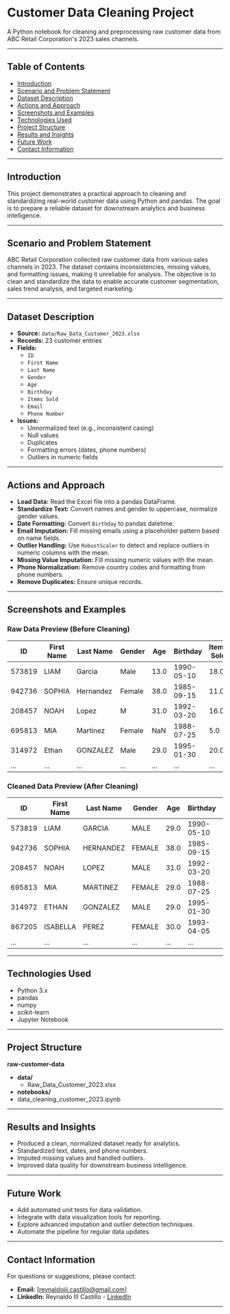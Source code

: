 # Customer Data Cleaning Project

A Python notebook for cleaning and preprocessing raw customer data from ABC Retail Corporation's 2023 sales channels.

---

## Table of Contents

- [Introduction](#introduction)
- [Scenario and Problem Statement](#scenario-and-problem-statement)
- [Dataset Description](#dataset-description)
- [Actions and Approach](#actions-and-approach)
- [Screenshots and Examples](#screenshots-and-examples)
- [Technologies Used](#technologies-used)
- [Project Structure](#project-structure)
- [Results and Insights](#results-and-insights)
- [Future Work](#future-work)
- [Contact Information](#contact-information)

---

## Introduction

This project demonstrates a practical approach to cleaning and standardizing real-world customer data using Python and pandas. The goal is to prepare a reliable dataset for downstream analytics and business intelligence.

---

## Scenario and Problem Statement

ABC Retail Corporation collected raw customer data from various sales channels in 2023. The dataset contains inconsistencies, missing values, and formatting issues, making it unreliable for analysis. The objective is to clean and standardize the data to enable accurate customer segmentation, sales trend analysis, and targeted marketing.

---

## Dataset Description

- **Source:** `data/Raw_Data_Customer_2023.xlsx`
- **Records:** 23 customer entries
- **Fields:**
  - `ID`
  - `First Name`
  - `Last Name`
  - `Gender`
  - `Age`
  - `Birthday`
  - `Items Sold`
  - `Email`
  - `Phone Number`
- **Issues:**
  - Unnormalized text (e.g., inconsistent casing)
  - Null values
  - Duplicates
  - Formatting errors (dates, phone numbers)
  - Outliers in numeric fields

---

## Actions and Approach

- **Load Data:** Read the Excel file into a pandas DataFrame.
- **Standardize Text:** Convert names and gender to uppercase, normalize gender values.
- **Date Formatting:** Convert `Birthday` to pandas datetime.
- **Email Imputation:** Fill missing emails using a placeholder pattern based on name fields.
- **Outlier Handling:** Use `RobustScaler` to detect and replace outliers in numeric columns with the mean.
- **Missing Value Imputation:** Fill missing numeric values with the mean.
- **Phone Normalization:** Remove country codes and formatting from phone numbers.
- **Remove Duplicates:** Ensure unique records.

---

## Screenshots and Examples

### Raw Data Preview (Before Cleaning)

| ID     | First Name | Last Name | Gender | Age  | Birthday   | Items Sold | Email                | Phone          |
| ------ | ---------- | --------- | ------ | ---- | ---------- | ---------- | -------------------- | -------------- |
| 573819 | LIAM       | Garcia    | Male   | 13.0 | 1990-05-10 | 18.0       | liam.g@example.com   | +63 9274836192 |
| 942736 | SOPHIA     | Hernandez | Female | 38.0 | 1985-09-15 | 11.0       | sophia.h@example.com | +63 9359017268 |
| 208457 | NOAH       | Lopez     | M      | 31.0 | 1992-03-20 | 16.0       | noah.l@example.com   | +63 9263841509 |
| 695813 | MIA        | Martinez  | Female | NaN  | 1988-07-25 | 5.0        | MIA.M@EXAMPLE.COM    | +63 9316852740 |
| 314972 | Ethan      | GONZALEZ  | Male   | 29.0 | 1995-01-30 | 20.0       | ETHAN.G@EXAMPLE.COM  | +63 9367254810 |
| ...    | ...        | ...       | ...    | ...  | ...        | ...        | ...                  | ...            |

### Cleaned Data Preview (After Cleaning)

| ID     | First Name | Last Name | Gender | Age  | Birthday   | Items Sold | Email                  | Phone      |
| ------ | ---------- | --------- | ------ | ---- | ---------- | ---------- | ---------------------- | ---------- |
| 573819 | LIAM       | GARCIA    | MALE   | 29.0 | 1990-05-10 | 18.0       | liam.g@example.com     | 9274836192 |
| 942736 | SOPHIA     | HERNANDEZ | FEMALE | 38.0 | 1985-09-15 | 11.0       | sophia.h@example.com   | 9359017268 |
| 208457 | NOAH       | LOPEZ     | MALE   | 31.0 | 1992-03-20 | 16.0       | noah.l@example.com     | 9263841509 |
| 695813 | MIA        | MARTINEZ  | FEMALE | 29.0 | 1988-07-25 | 5.0        | mia.m@example.com      | 9316852740 |
| 314972 | ETHAN      | GONZALEZ  | MALE   | 29.0 | 1995-01-30 | 75.0       | ethan.g@example.com    | 9367254810 |
| 867205 | ISABELLA   | PEREZ     | FEMALE | 30.0 | 1993-04-05 | 18.0       | isabella.p@example.com | 9286574903 |
| ...    | ...        | ...       | ...    | ...  | ...        | ...        | ...                    | ...        |

---

## Technologies Used

- Python 3.x
- pandas
- numpy
- scikit-learn
- Jupyter Notebook

---

## Project Structure

**raw-customer-data**

- **data/**
  - Raw_Data_Customer_2023.xlsx
- **notebooks/**
- data_cleaning_customer_2023.ipynb

---

## Results and Insights

- Produced a clean, normalized dataset ready for analytics.
- Standardized text, dates, and phone numbers.
- Imputed missing values and handled outliers.
- Improved data quality for downstream business intelligence.

---

## Future Work

- Add automated unit tests for data validation.
- Integrate with data visualization tools for reporting.
- Explore advanced imputation and outlier detection techniques.
- Automate the pipeline for regular data updates.

---

## Contact Information

For questions or suggestions, please contact:

- **Email:** [reynaldoiii.castillo@gmail.com]
- **LinkedIn:** Reynaldo III Castillo - [LinkedIn](https://www.linkedin.com/in/reynaldo-iii-castillo-975120303)

---
